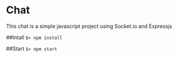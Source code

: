 # Chat

This chat is a simple javascript project using Socket.io and Expressjs

##Intall
`$> npm install`

##Start
`$> npm start`
